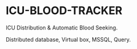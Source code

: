 # ICU-BLOOD-TRACKER

ICU Distribution & Automatic Blood Seeking.

Distributed database, Virtual box, MSSQL, Query.

